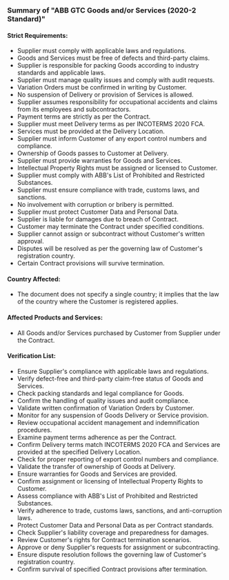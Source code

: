 ### Summary of "ABB GTC Goods and/or Services (2020-2 Standard)"

#### Strict Requirements:

-   Supplier must comply with applicable laws and regulations.
-   Goods and Services must be free of defects and third-party claims.
-   Supplier is responsible for packing Goods according to industry standards and applicable laws.
-   Supplier must manage quality issues and comply with audit requests.
-   Variation Orders must be confirmed in writing by Customer.
-   No suspension of Delivery or provision of Services is allowed.
-   Supplier assumes responsibility for occupational accidents and claims from its employees and subcontractors.
-   Payment terms are strictly as per the Contract.
-   Supplier must meet Delivery terms as per INCOTERMS 2020 FCA.
-   Services must be provided at the Delivery Location.
-   Supplier must inform Customer of any export control numbers and compliance.
-   Ownership of Goods passes to Customer at Delivery.
-   Supplier must provide warranties for Goods and Services.
-   Intellectual Property Rights must be assigned or licensed to Customer.
-   Supplier must comply with ABB's List of Prohibited and Restricted Substances.
-   Supplier must ensure compliance with trade, customs laws, and sanctions.
-   No involvement with corruption or bribery is permitted.
-   Supplier must protect Customer Data and Personal Data.
-   Supplier is liable for damages due to breach of Contract.
-   Customer may terminate the Contract under specified conditions.
-   Supplier cannot assign or subcontract without Customer's written approval.
-   Disputes will be resolved as per the governing law of Customer's registration country.
-   Certain Contract provisions will survive termination.

#### Country Affected:

-   The document does not specify a single country; it implies that the law of the country where the Customer is registered applies.

#### Affected Products and Services:

-   All Goods and/or Services purchased by Customer from Supplier under the Contract.

#### Verification List:

-   Ensure Supplier's compliance with applicable laws and regulations.
-   Verify defect-free and third-party claim-free status of Goods and Services.
-   Check packing standards and legal compliance for Goods.
-   Confirm the handling of quality issues and audit compliance.
-   Validate written confirmation of Variation Orders by Customer.
-   Monitor for any suspension of Goods Delivery or Service provision.
-   Review occupational accident management and indemnification procedures.
-   Examine payment terms adherence as per the Contract.
-   Confirm Delivery terms match INCOTERMS 2020 FCA and Services are provided at the specified Delivery Location.
-   Check for proper reporting of export control numbers and compliance.
-   Validate the transfer of ownership of Goods at Delivery.
-   Ensure warranties for Goods and Services are provided.
-   Confirm assignment or licensing of Intellectual Property Rights to Customer.
-   Assess compliance with ABB's List of Prohibited and Restricted Substances.
-   Verify adherence to trade, customs laws, sanctions, and anti-corruption laws.
-   Protect Customer Data and Personal Data as per Contract standards.
-   Check Supplier's liability coverage and preparedness for damages.
-   Review Customer's rights for Contract termination scenarios.
-   Approve or deny Supplier's requests for assignment or subcontracting.
-   Ensure dispute resolution follows the governing law of Customer's registration country.
-   Confirm survival of specified Contract provisions after termination.